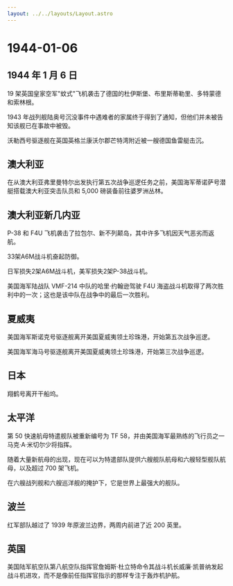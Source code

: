 ```yaml
---
layout: ../../layouts/Layout.astro
---
```


# 1944-01-06

## 1944 年 1 月 6 日

19
架英国皇家空军"蚊式"飞机袭击了德国的杜伊斯堡、布里斯蒂勒里、多特蒙德和索林根。

1943
年战列舰陆奥号沉没事件中遇难者的家属终于得到了通知，但他们并未被告知该舰已在事故中被毁。

沃勒西号驱逐舰在英国英格兰康沃尔郡芒特湾附近被一艘德国鱼雷艇击沉。

## 澳大利亚

在从澳大利亚弗里曼特尔出发执行第五次战争巡逻任务之前，美国海军蒂诺萨号潜艇搭载澳大利亚突击队员和
5,000 磅装备前往婆罗洲丛林。

## 澳大利亚新几内亚

P-38 和 F4U 飞机袭击了拉包尔、新不列颠岛，其中许多飞机因天气恶劣而返航。

33架A6M战斗机奋起防御。

日军损失2架A6M战斗机，美军损失2架P-38战斗机。

美国海军陆战队 VMF-214 中队的哈里·约翰逊驾驶 F4U
海盗战斗机取得了两次胜利中的一次；这也是该中队在战争中的最后一次胜利。

## 夏威夷

美国海军斯诺克号驱逐舰离开美国夏威夷领土珍珠港，开始第五次战争巡逻。

美国海军海马号驱逐舰离开美国夏威夷领土珍珠港，开始第三次战争巡逻。

## 日本

翔鹤号离开干船坞。

## 太平洋

第 50 快速航母特遣舰队被重新编号为 TF
58，并由美国海军最熟练的飞行员之一马克·A·米切尔少将指挥。

随着大量新航母的出现，现在可以为特遣部队提供六艘舰队航母和六艘轻型舰队航母，以及超过
700 架飞机。

在六艘战列舰和六艘巡洋舰的掩护下，它是世界上最强大的舰队。

## 波兰

红军部队越过了 1939 年原波兰边界，两周内前进了近 200 英里。

## 英国

美国陆军航空队第八航空队指挥官詹姆斯·杜立特命令其战斗机长威廉·凯普纳发起战斗机进攻，而不是像前任指挥官指示的那样专注于轰炸机护航。